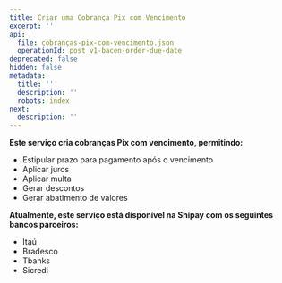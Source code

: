 ```yaml
---
title: Criar uma Cobrança Pix com Vencimento
excerpt: ''
api:
  file: cobranças-pix-com-vencimento.json
  operationId: post_v1-bacen-order-due-date
deprecated: false
hidden: false
metadata:
  title: ''
  description: ''
  robots: index
next:
  description: ''
---
```

**Este serviço cria cobranças Pix com vencimento, permitindo:**

- Estipular prazo para pagamento após o vencimento
- Aplicar juros
- Aplicar multa
- Gerar descontos
- Gerar abatimento de valores

**Atualmente, este serviço está disponível na Shipay  com os seguintes bancos parceiros:**

- Itaú
- Bradesco
- Tbanks
- Sicredi